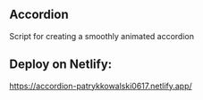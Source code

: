 ## Accordion
Script for creating a smoothly animated accordion

## Deploy on Netlify:

https://accordion-patrykkowalski0617.netlify.app/
